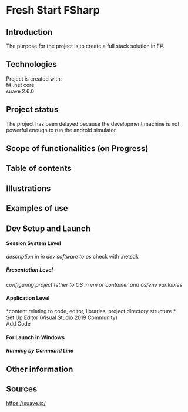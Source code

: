 # Fresh Start FSharp
## Introduction
The purpose for the project is to create a full stack solution in F#.

## Technologies
Project is created with:   
f# .net core  
suave 2.6.0  

## Project status
The project has been delayed because the development machine is not powerful enough to run the android simulator. 

## Scope of functionalities (on Progress)  

## Table of contents  

## Illustrations   

## Examples of use   


## Dev Setup and Launch

#### Session System Level 
*description in in dev software to os* 
check with .netsdk


##### Presentation Level     
*configuring project tether to OS in vm or container and os/env varilables* 


 
#### Application Level  
*content relating to code, editor, libraries, project directory structure *  
Set Up Editor (Visual Studio 2019 Community)  
Add Code  



#### For Launch in Windows
  

##### Running by Command Line 



## Other information


## Sources


https://suave.io/




